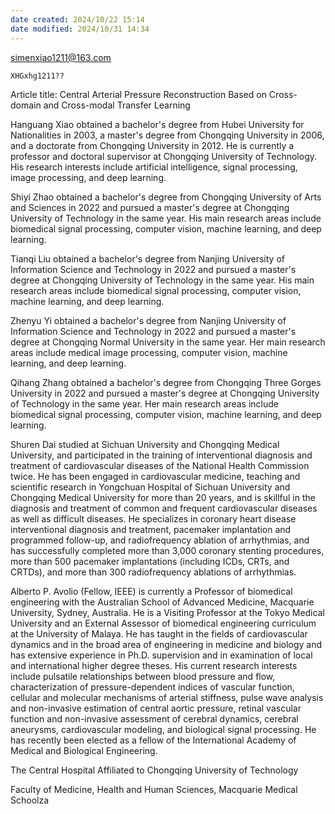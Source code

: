 ```yaml
---
date created: 2024/10/22 15:14
date modified: 2024/10/31 14:34
---
```


simenxiao1211@163.com

`XHGxhg1211??`

Article title: Central Arterial Pressure Reconstruction Based on Cross-domain and Cross-modal Transfer Learning

Hanguang Xiao obtained a bachelor's degree from Hubei University for Nationalities in 2003, a master's degree from Chongqing University in 2006, and a doctorate from Chongqing University in 2012. He is currently a professor and doctoral supervisor at Chongqing University of Technology. His research interests include artificial intelligence, signal processing, image processing, and deep learning.

Shiyi Zhao obtained a bachelor's degree from Chongqing University of Arts and Sciences in 2022 and pursued a master's degree at Chongqing University of Technology in the same year. His main research areas include biomedical signal processing, computer vision, machine learning, and deep learning.

Tianqi Liu obtained a bachelor's degree from Nanjing University of Information Science and Technology in 2022 and pursued a master's degree at Chongqing University of Technology in the same year. His main research areas include biomedical signal processing, computer vision, machine learning, and deep learning.

Zhenyu Yi obtained a bachelor's degree from Nanjing University of Information Science and Technology in 2022 and pursued a master's degree at Chongqing Normal University in the same year. Her main research areas include medical image processing, computer vision, machine learning, and deep learning.

Qihang Zhang obtained a bachelor's degree from Chongqing Three Gorges University in 2022 and pursued a master's degree at Chongqing University of Technology in the same year. Her main research areas include biomedical signal processing, computer vision, machine learning, and deep learning.

Shuren Dai studied at Sichuan University and Chongqing Medical University, and participated in the training of interventional diagnosis and treatment of cardiovascular diseases of the National Health Commission twice. He has been engaged in cardiovascular medicine, teaching and scientific research in Yongchuan Hospital of Sichuan University and Chongqing Medical University for more than 20 years, and is skillful in the diagnosis and treatment of common and frequent cardiovascular diseases as well as difficult diseases. He specializes in coronary heart disease interventional diagnosis and treatment, pacemaker implantation and programmed follow-up, and radiofrequency ablation of arrhythmias, and has successfully completed more than 3,000 coronary stenting procedures, more than 500 pacemaker implantations (including ICDs, CRTs, and CRTDs), and more than 300 radiofrequency ablations of arrhythmias.

Alberto P. Avolio (Fellow, IEEE) is currently a Professor of biomedical engineering with the Australian School of Advanced Medicine, Macquarie University, Sydney, Australia. He is a Visiting Professor at the Tokyo Medical University and an External Assessor of biomedical engineering curriculum at the University of Malaya. He has taught in the fields of cardiovascular dynamics and in the broad area of engineering in medicine and biology and has extensive experience in Ph.D. supervision and in examination of local and international higher degree theses. His current research interests include pulsatile relationships between blood pressure and flow, characterization of pressure-dependent indices of vascular function, cellular and molecular mechanisms of arterial stiffness, pulse wave analysis and non-invasive estimation of central aortic pressure, retinal vascular function and non-invasive assessment of cerebral dynamics, cerebral aneurysms, cardiovascular modeling, and biological signal processing. He has recently been elected as a fellow of the International Academy of Medical and Biological Engineering.

The Central Hospital Affiliated to Chongqing University of Technology

Faculty of Medicine, Health and Human Sciences, Macquarie Medical Schoolza